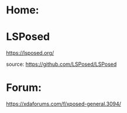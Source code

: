 # Home:

# LSPosed
https://lsposed.org/

source: https://github.com/LSPosed/LSPosed

# Forum:
https://xdaforums.com/f/xposed-general.3094/
